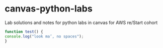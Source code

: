 # canvas-python-labs
Lab solutions and notes for python labs in canvas for AWS re/Start cohort


  ```javascript
function test() {
 console.log("look ma’, no spaces");
}
```
